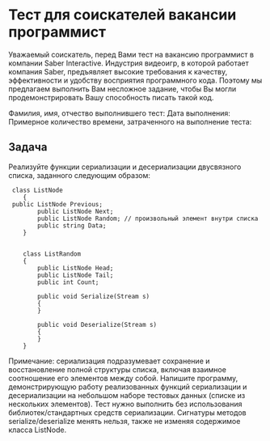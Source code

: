 # Тест для соискателей вакансии программист

Уважаемый соискатель, перед Вами тест на вакансию программист в компании Saber Interactive. Индустрия видеоигр, в которой работает компания Saber, предъявляет высокие требования к качеству, эффективности и удобству восприятия программного кода. Поэтому мы предлагаем выполнить Вам несложное задание, чтобы Вы могли продемонстрировать Вашу способность писать такой код.

Фамилия, имя, отчество выполнившего тест:
Дата выполнения:
Примерное количество времени, затраченного на выполнение теста: 

## Задача
Реализуйте функции сериализации и десериализации двусвязного списка, заданного следующим образом:

```
 class ListNode
    {
 public ListNode Previous;
        public ListNode Next;
        public ListNode Random; // произвольный элемент внутри списка
        public string Data;
    }


    class ListRandom
    {
        public ListNode Head;
        public ListNode Tail;
        public int Count;

        public void Serialize(Stream s)
        {
        }

        public void Deserialize(Stream s)
        {
        }
    }
```

Примечание: сериализация подразумевает сохранение и восстановление полной структуры списка, включая взаимное соотношение его элементов между собой.
Напишите программу, демонстрирующую работу реализованных функций сериализации и десериализации на небольшом наборе тестовых данных (списке из нескольких элементов). Тест нужно выполнить без использования библиотек/стандартных средств сериализации. Сигнатуры методов serialize/deserialize менять нельзя, также не изменяя содержимое класса ListNode. 